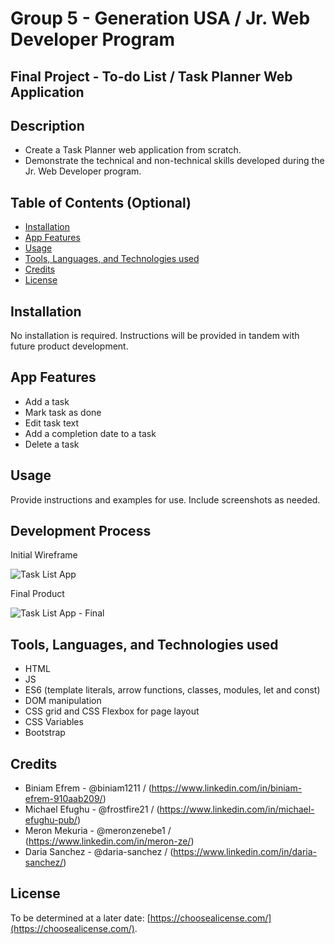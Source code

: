 # Group 5 - Generation USA / Jr. Web Developer Program
## Final Project - To-do List / Task Planner Web Application 

## Description

- Create a Task Planner web application from scratch.
- Demonstrate the technical and non-technical skills developed during the Jr. Web Developer program.

## Table of Contents (Optional)

- [Installation](#installation)
- [App Features](#app-features)
- [Usage](#usage)
- [Tools, Languages, and Technologies used](#tools-languages-and-technologies-used)
- [Credits](#credits)
- [License](#license)

## Installation

No installation is required.  Instructions will be provided in tandem with future product development.  

## App Features

- Add a task
- Mark task as done
- Edit task text
- Add a completion date to a task
- Delete a task

## Usage

Provide instructions and examples for use. Include screenshots as needed.

## Development Process

Initial Wireframe

![Task List App](/Generation_Todo_List_App/assets/images/task_List_only.jpg)

Final Product

![Task List App - Final](/Generation_Todo_List_App/assets/images/todo_app_final.jpg)

## Tools, Languages, and Technologies used

- HTML
- JS
- ES6 (template literals, arrow functions, classes, modules, let and const)
- DOM manipulation
- CSS grid and CSS Flexbox for page layout
- CSS Variables
- Bootstrap

## Credits

- Biniam Efrem - @biniam1211 / (https://www.linkedin.com/in/biniam-efrem-910aab209/)
- Michael Efughu - @frostfire21 / (https://www.linkedin.com/in/michael-efughu-pub/)
- Meron Mekuria - @meronzenebe1  /  (https://www.linkedin.com/in/meron-ze/)
- Daria Sanchez - @daria-sanchez / (https://www.linkedin.com/in/daria-sanchez/)

## License

To be determined at a later date: [https://choosealicense.com/](https://choosealicense.com/).